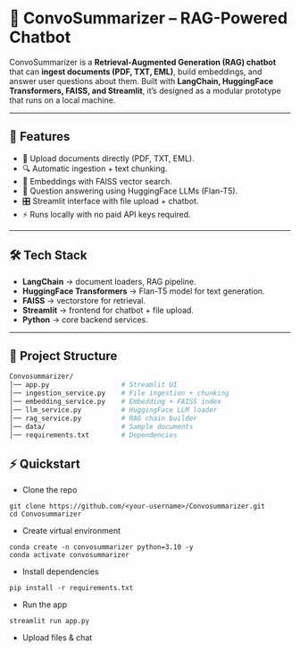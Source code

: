 # 📝 ConvoSummarizer – RAG-Powered Chatbot

ConvoSummarizer is a **Retrieval-Augmented Generation (RAG) chatbot** that can **ingest documents (PDF, TXT, EML)**, build embeddings, and answer user questions about them. Built with **LangChain, HuggingFace Transformers, FAISS, and Streamlit**, it’s designed as a modular prototype that runs on a local machine.  

---

## 🚀 Features
- 📂 Upload documents directly (PDF, TXT, EML).  
- 🔍 Automatic ingestion + text chunking.  
- 🧠 Embeddings with FAISS vector search.  
- 🤖 Question answering using HuggingFace LLMs (Flan-T5).  
- 🎛️ Streamlit interface with file upload + chatbot.  
- ⚡ Runs locally with no paid API keys required.  

---

## 🛠️ Tech Stack
- **LangChain** → document loaders, RAG pipeline.  
- **HuggingFace Transformers** → Flan-T5 model for text generation.  
- **FAISS** → vectorstore for retrieval.  
- **Streamlit** → frontend for chatbot + file upload.  
- **Python** → core backend services.  

---

## 📂 Project Structure
```bash
Convosummarizer/
│── app.py                  # Streamlit UI
│── ingestion_service.py    # File ingestion + chunking
│── embedding_service.py    # Embedding + FAISS index
│── llm_service.py          # HuggingFace LLM loader
│── rag_service.py          # RAG chain builder
│── data/                   # Sample documents
│── requirements.txt        # Dependencies
```

## ⚡ Quickstart

- Clone the repo
```
git clone https://github.com/<your-username>/Convosummarizer.git
cd Convosummarizer
```

- Create virtual environment
```
conda create -n convosummarizer python=3.10 -y
conda activate convosummarizer
```

- Install dependencies
```
pip install -r requirements.txt
```

- Run the app
```
streamlit run app.py
```

- Upload files & chat

